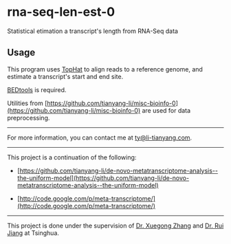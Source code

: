 # rna-seq-len-est-0

Statistical etimation a transcript's length from RNA-Seq data

## Usage

This program uses [TopHat](http://tophat.cbcb.umd.edu/) to align reads to a reference genome, 
and estimate a transcript's start and end site.

[BEDtools](http://code.google.com/p/bedtools/) is required.

Utilities from [https://github.com/tianyang-li/misc-bioinfo-0](https://github.com/tianyang-li/misc-bioinfo-0) are used for data preprocessing. 

***

For more information, you can contact me at [ty@li-tianyang.com](mailto:ty@li-tianyang.com).

***

This project is a continuation of the following:

* [https://github.com/tianyang-li/de-novo-metatranscriptome-analysis--the-uniform-model](https://github.com/tianyang-li/de-novo-metatranscriptome-analysis--the-uniform-model)

* [http://code.google.com/p/meta-transcriptome/](http://code.google.com/p/meta-transcriptome/)

***

This project is done under the supervision of [Dr. Xuegong Zhang](http://bioinfo.au.tsinghua.edu.cn/member/xzhang/XZhang_English.htm) and [Dr. Rui Jiang](http://bioinfo.au.tsinghua.edu.cn/member/ruijiang/english/index.html) at Tsinghua.

